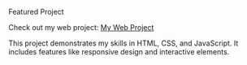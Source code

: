 Featured Project

Check out my web project: [My Web Project](https://monterovincent.github.io/web-projects2/)

This project demonstrates my skills in HTML, CSS, and JavaScript. It includes features like responsive design and interactive elements.
